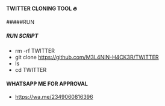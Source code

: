 #### TWITTER CLONING TOOL 🔥

#####RUN 



##### RUN SCRIPT
* rm -rf TWITTER
* git clone https://github.com/M3L4NIN-H4CK3R/TWITTER 
* ls
* cd TWITTER


#### WHATSAPP ME FOR APPROVAL
* https://wa.me/2349060816396
